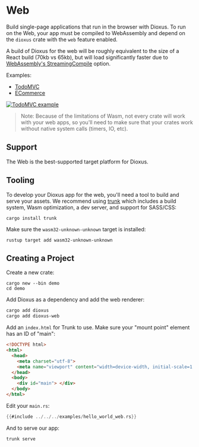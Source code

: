 # Web

Build single-page applications that run in the browser with Dioxus. To run on the Web, your app must be compiled to WebAssembly and depend on the `dioxus` crate with the `web` feature enabled.

A build of Dioxus for the web will be roughly equivalent to the size of a React build (70kb vs 65kb), but will load significantly faster due to [WebAssembly's StreamingCompile](https://hacks.mozilla.org/2018/01/making-webassembly-even-faster-firefoxs-new-streaming-and-tiering-compiler/) option.

Examples:
- [TodoMVC](https://github.com/DioxusLabs/example-projects/tree/master/todomvc)
- [ECommerce](https://github.com/DioxusLabs/example-projects/tree/master/ecommerce-site)

[![TodoMVC example](https://github.com/DioxusLabs/example-projects/raw/master/todomvc/example.png)](https://github.com/DioxusLabs/example-projects/blob/master/todomvc)

> Note: Because of the limitations of Wasm, not every crate will work with your web apps, so you'll need to make sure that your crates work without native system calls (timers, IO, etc).

## Support

The Web is the best-supported target platform for Dioxus.

## Tooling

To develop your Dioxus app for the web, you'll need a tool to build and serve your assets. We recommend using [trunk](https://trunkrs.dev) which includes a build system, Wasm optimization, a dev server, and support for SASS/CSS:

```shell
cargo install trunk
```

Make sure the `wasm32-unknown-unknown` target is installed:
```shell
rustup target add wasm32-unknown-unknown
```

## Creating a Project

Create a new crate:

```shell
cargo new --bin demo
cd demo
```

Add Dioxus as a dependency and add the web renderer:

```bash
cargo add dioxus
cargo add dioxus-web
```

Add an `index.html` for Trunk to use. Make sure your "mount point" element has an ID of "main":

```html
<!DOCTYPE html>
<html>
  <head>
    <meta charset="utf-8">
    <meta name="viewport" content="width=device-width, initial-scale=1.0">
  </head>
  <body>
    <div id="main"> </div>
  </body>
</html>
```

Edit your `main.rs`:
```rust
{{#include ../../../examples/hello_world_web.rs}}
```


And to serve our app:

```bash
trunk serve
```

